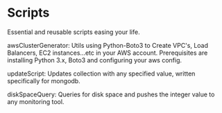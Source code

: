 # Scripts
Essential and reusable scripts easing your life.

awsClusterGenerator: Utils using Python-Boto3 to Create VPC's, Load Balancers, EC2 instances...etc in your AWS account. Prerequisites are installing Python 3.x, Boto3 and configuring your aws config.

updateScript: Updates collection with any specified value, written specifically for mongodb.

diskSpaceQuery: Queries for disk space and pushes the integer value to any monitoring tool.
